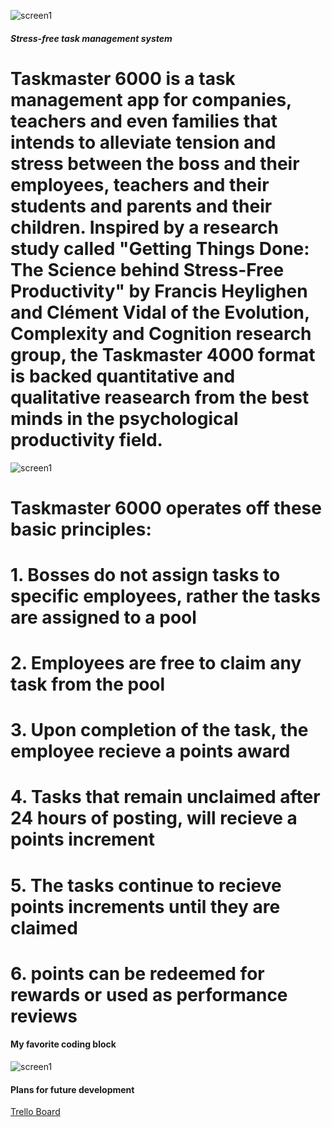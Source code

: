 ![screen1]()
##### Stress-free task management system


# Taskmaster 6000 is a task management app for companies, teachers and even families that intends to alleviate tension and stress between the boss and their employees, teachers and their students and parents and their children.  Inspired by a research study called "Getting Things Done: The Science behind Stress-Free Productivity" by Francis Heylighen and Clément Vidal of the Evolution, Complexity and Cognition research group, the Taskmaster 4000 format is backed quantitative and qualitative reasearch from the best minds in the psychological productivity field.
![screen1](https://i.imgur.com/uzID8Jp.png)

# Taskmaster 6000 operates off these basic principles:
# 1. Bosses do not assign tasks to specific employees, rather the tasks are assigned to a pool
# 2. Employees are free to claim any task from the pool
# 3. Upon completion of the task, the employee recieve a points award
# 4. Tasks that remain unclaimed after 24 hours of posting, will recieve a points increment
# 5. The tasks continue to recieve points increments until they are claimed
# 6. points can be redeemed for rewards or used as performance reviews


#### My favorite coding block
![screen1]()

#### Plans for future development
[Trello Board](https://trello.com/b/UTOmquNt/project-4)

